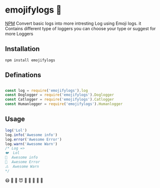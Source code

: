 # emojifylogs 🐬
[NPM](https://www.npmjs.com/package/emojifylogs)
Convert basic logs into more intresting Log using Emoji logs.
it Contains different type of loggers you can choose your type or suggest for more Loggers

## Installation
```
npm install emojifylogs
```
## Definations
```javascript

const log = require('emojifylogs').log
const Doglogger = require('emojifylogs').Doglogger
const Catlogger = require('emojifylogs').Catlogger
const Humanlogger = require('emojifylogs').Humanlogger
```

## Usage
```javascript
log('Lol')
log.info('Awesome info')
log.error('Awesome Error')
log.warn('Awesome Warn')
/* Log =>
❤️  Lol
📄  Awesome info
👾  Awesome Error
⚠️  Awesome Warn
*/
```
 😷 🤒 🤕 😈 👿 👹 👺 💩 👻
